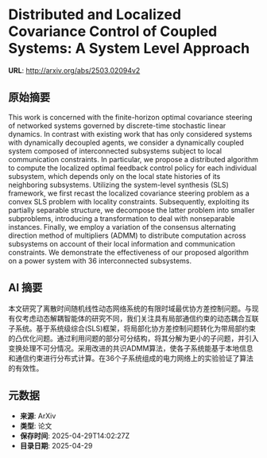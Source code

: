 # Distributed and Localized Covariance Control of Coupled Systems: A System Level Approach

**URL**: http://arxiv.org/abs/2503.02094v2

## 原始摘要

This work is concerned with the finite-horizon optimal covariance steering of
networked systems governed by discrete-time stochastic linear dynamics. In
contrast with existing work that has only considered systems with dynamically
decoupled agents, we consider a dynamically coupled system composed of
interconnected subsystems subject to local communication constraints. In
particular, we propose a distributed algorithm to compute the localized optimal
feedback control policy for each individual subsystem, which depends only on
the local state histories of its neighboring subsystems. Utilizing the
system-level synthesis (SLS) framework, we first recast the localized
covariance steering problem as a convex SLS problem with locality constraints.
Subsequently, exploiting its partially separable structure, we decompose the
latter problem into smaller subproblems, introducing a transformation to deal
with nonseparable instances. Finally, we employ a variation of the consensus
alternating direction method of multipliers (ADMM) to distribute computation
across subsystems on account of their local information and communication
constraints. We demonstrate the effectiveness of our proposed algorithm on a
power system with 36 interconnected subsystems.


## AI 摘要

本文研究了离散时间随机线性动态网络系统的有限时域最优协方差控制问题。与现有仅考虑动态解耦智能体的研究不同，我们关注具有局部通信约束的动态耦合互联子系统。基于系统级综合(SLS)框架，将局部化协方差控制问题转化为带局部约束的凸优化问题。通过利用问题的部分可分结构，将其分解为更小的子问题，并引入变换处理不可分情况。采用改进的共识ADMM算法，使各子系统能基于本地信息和通信约束进行分布式计算。在36个子系统组成的电力网络上的实验验证了算法的有效性。

## 元数据

- **来源**: ArXiv
- **类型**: 论文
- **保存时间**: 2025-04-29T14:02:27Z
- **目录日期**: 2025-04-29
